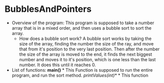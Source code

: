# BubblesAndPointers

* Overview of the program: This program is supposed to take a number array that is in a mixed order, and then uses a bubble sort to sort the array.
	* How does a bubble sort work?
		A bubble sort works by taking the size of the array, finding the number the size of the ray, and move that from it's position to the very last position. Then after the number the size of the array is moved to the end, it finds the next biggest number and moves it to it's position, which is one less than the last number. It does this until it reaches 0.
* List of functions:
	**main()**
		* This Function is supposed to run the entire program, and run the sort method.
	**printValues(int*)**
		* This function
